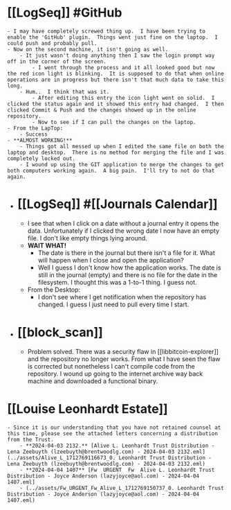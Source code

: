 # [[LogSeq]] #GitHub
	- I may have completely screwed thing up.  I have been trying to enable the 'GitHub' plugin.  Things went just fine on the laptop.  I could push and probably pull.
	- Now on the second machine, it isn't going as well.
		- It just wasn't doing anything then I saw the login prompt way off in the corner of the screen.
			- I went through the process and it all looked good but now the red icon light is blinking.  It is supposed to do that when online operations are in progress but there isn't that much data to take this long.
		- Hum..  I think that was it.
			- After editing this entry the icon light went on solid.  I clicked the status again and it showed this entry had changed.  I then clicked Commit & Push and the changes showed up in the online repository.
			- Now to see if I can pull the changes on the laptop.
	- From the LapTop:
		- Success
	- **ALMOST WORKING!**
		- Things got all messed up when I edited the same file on both the laptop and desktop.  There is no method for merging the file and I was completely locked out.
		- I wound up using the GIT application to merge the changes to get both computers working again.  A big pain.  I'll try to not do that again.
- # [[LogSeq]] #[[Journals Calendar]]
	- I see that when I click on a date without a journal entry it opens the data.  Unfortunately if I clicked the wrong date I now have an empty file.  I don't like empty things lying around.
	- **WAIT WHAT!**
		- The date is there in the journal but there isn't a file for it.  What will happen when I close and open the application?
		- Well I guess I don't know how the application works.  The date is still in the journal (empty) and there is no file for the date in the filesystem.  I thought this was a 1-to-1 thing.  I guess not.
	- From the Desktop:
		- I don't see where I get notification when the repository has changed.  I guess I just need to pull every time I start.
- # [[block_scan]]
	- Problem solved.  There was a security flaw in [[libbitcoin-explorer]] and the repository no longer works.  From what I have seen the flaw is corrected but nonetheless I can't compile code from the repository.  I wound up going to the internet archive way back machine and downloaded a functional binary.
# [[Louise Leonhardt Estate]]
	- Since it is our understanding that you have not retained counsel at this time, please see the attached letters concerning a distribution from the Trust.
		- **2024-04-03 2132.** [Alive L. Leonhardt Trust Distribution - Lena Zeebuyth (lzeebuyth@brentwoodlg.com) - 2024-04-03 2132.eml](../assets/Alive_L_1712769116673_0. Leonhardt Trust Distribution - Lena Zeebuyth (lzeebuyth@brentwoodlg.com) - 2024-04-03 2132.eml)
		- **2024-04-04 1407** [Fw  URGENT  Fw  Alive L. Leonhardt Trust Distribution - Joyce Anderson (lazyjoyce@aol.com) - 2024-04-04 1407.eml]
		- (../assets/Fw_URGENT_Fw_Alive_L_1712769150737_0. Leonhardt Trust Distribution - Joyce Anderson (lazyjoyce@aol.com) - 2024-04-04 1407.eml)
	